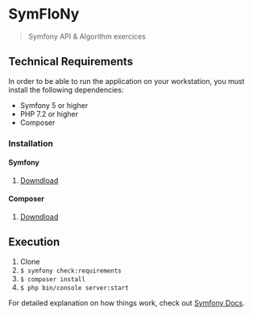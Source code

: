 # SymFloNy

> Symfony API & Algorithm exercices

## Technical Requirements
In order to be able to run the application on your workstation, you must install the following dependencies:
* Symfony 5 or higher
* PHP 7.2 or higher
* Composer

### Installation
#### Symfony
1. [Downdload](https://symfony.com/download)

#### Composer
1. [Downdload](https://getcomposer.org/)


## Execution

1. Clone
2. `$ symfony check:requirements`
3. `$ composer install`
4. `$ php bin/console server:start`


For detailed explanation on how things work, check out [Symfony Docs](https://symfony.com/doc/4.4//index.html).

